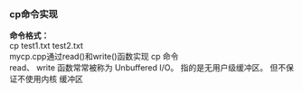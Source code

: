 ### cp命令实现    
**命令格式：**    
        cp test1.txt  test2.txt    
    mycp.cpp通过read()和write()函数实现 cp 命令     
    read、 write 函数常常被称为 Unbuffered I/O。 指的是无用户级缓冲区。 但不保证不使用内核
缓冲区
